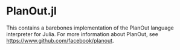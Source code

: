 # PlanOut.jl

This contains a barebones implementation of the PlanOut language interpreter for Julia. For more information about PlanOut, see https://www.github.com/facebook/planout.


